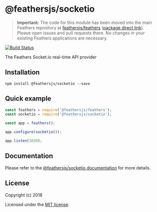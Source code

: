 # @feathersjs/socketio


> __Important:__ The code for this module has been moved into the main Feathers repository at [feathersjs/feathers](https://github.com/feathersjs/feathers) ([package direct link](https://github.com/feathersjs/feathers/tree/master/packages/socketio)). Please open issues and pull requests there. No changes in your existing Feathers applications are necessary.

[![Build Status](https://travis-ci.org/feathersjs/socketio.png?branch=master)](https://travis-ci.org/feathersjs/socketio)

The Feathers Socket.io real-time API provider

## Installation

```
npm install @feathersjs/socketio --save
```

## Quick example

```js
const feathers = require('@feathersjs/feathers');
const socketio = require('@feathersjs/socketio');

const app = feathers();

app.configure(socketio());

app.listen(3030);
```

## Documentation

Please refer to the [@feathersjs/socketio documentation](https://docs.feathersjs.com/api/socketio.html) for more details.

## License

Copyright (c) 2018

Licensed under the [MIT license](LICENSE).
